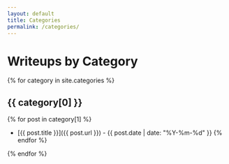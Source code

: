 ```yaml
---
layout: default
title: Categories
permalink: /categories/
---
```


# Writeups by Category

{% for category in site.categories %}

## {{ category[0] }}

{% for post in category[1] %}

- [{{ post.title }}]({{ post.url }}) - {{ post.date | date: "%Y-%m-%d" }}
  {% endfor %}

{% endfor %}
